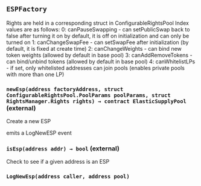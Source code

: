 ## `ESPFactory`



Rights are held in a corresponding struct in ConfigurableRightsPool
     Index values are as follows:
     0: canPauseSwapping - can setPublicSwap back to false after turning it on
                           by default, it is off on initialization and can only be turned on
     1: canChangeSwapFee - can setSwapFee after initialization (by default, it is fixed at create time)
     2: canChangeWeights - can bind new token weights (allowed by default in base pool)
     3: canAddRemoveTokens - can bind/unbind tokens (allowed by default in base pool)
     4: canWhitelistLPs - if set, only whitelisted addresses can join pools
                          (enables private pools with more than one LP)


### `newEsp(address factoryAddress, struct ConfigurableRightsPool.PoolParams poolParams, struct RightsManager.Rights rights) → contract ElasticSupplyPool` (external)

Create a new ESP


emits a LogNewESP event


### `isEsp(address addr) → bool` (external)

Check to see if a given address is an ESP





### `LogNewEsp(address caller, address pool)`





